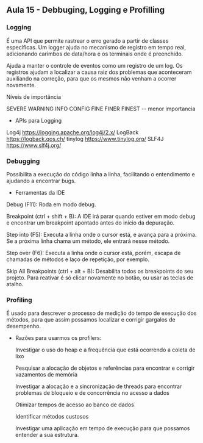 <h2> Aula 15 - Debbuging, Logging e Profilling </h2>

<h3> Logging </h3>

É uma API que permite rastrear o erro gerado a partir de classes específicas. Um logger ajuda no mecanismo de registro em tempo real, adicionando carimbos de data/hora e os terminais onde é preenchido.

Ajuda a manter o controle de eventos como um registro de um log. Os registros ajudam a localizar a causa raiz dos problemas que aconteceram auxiliando na correção, para que os mesmos não venham a ocorrer novamente.

Níveis de importância

SEVERE
WARNING
INFO
CONFIG
FINE
FINER
FINEST -- menor importancia

- APIs para Logging

Log4j https://logging.apache.org/log4j/2.x/
LogBack https://logback.qos.ch/
tinylog https://www.tinylog.org/
SLF4J https://www.slf4j.org/


<h3> Debugging </h3>

Possibilita a execução do código linha a linha, facilitando o entendimento e ajudando a encontrar bugs.

- Ferramentas da IDE 

Debug (F11): Roda em modo debug.

Breakpoint (ctrl + shift + B): A IDE irá parar quando estiver em modo debug e encontrar um breakpoint apontado antes do início da depuração.

Step into (F5): Executa a linha onde o cursor está, e avança para a próxima. Se a próxima linha chama um método, ele entrará nesse método.

Step over (F6): Executa a linha onde o cursor está, porém, escapa de chamadas de métodos e laço de repetição, por exemplo.

Skip All Breakpoints (ctrl + alt + B): Desabilita todos os breakpoints do seu projeto. Para reativar é só clicar novamente no botão, ou usar as teclas de atalho.

<h3> Profiling </h3>

É usado para descrever o processo de medição do tempo de execução dos métodos, para que assim possamos localizar e corrigir gargalos de desempenho.

- Razões para usarmos os profilers:

	Investigar o uso do heap e a frequência que está ocorrendo a coleta de lixo

	Pesquisar a alocação de objetos e referências para encontrar e corrigir vazamentos de memória

	Investigar a alocação e a sincronização de threads para encontrar problemas de bloqueio e de concorrência no acesso a dados

	Otimizar tempos de acesso ao banco de dados

	Identificar métodos custosos

	Investigar uma aplicação em tempo de execução para que possamos entender a sua estrutura.
	
